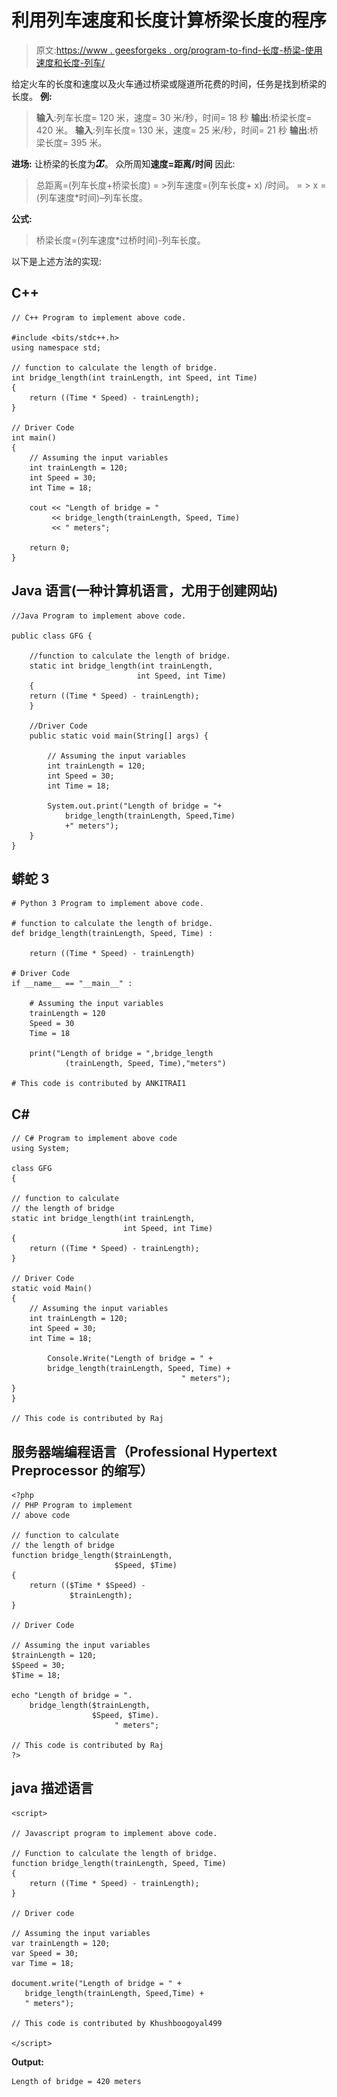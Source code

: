 # 利用列车速度和长度计算桥梁长度的程序

> 原文:[https://www . geesforgeks . org/program-to-find-长度-桥梁-使用速度和长度-列车/](https://www.geeksforgeeks.org/program-to-find-length-of-bridge-using-speed-and-length-of-train/)

给定火车的长度和速度以及火车通过桥梁或隧道所花费的时间，任务是找到桥梁的长度。
**例:**

> **输入**:列车长度= 120 米，速度= 30 米/秒，时间= 18 秒
> **输出**:桥梁长度= 420 米。
> **输入**:列车长度= 130 米，速度= 25 米/秒，时间= 21 秒
> **输出**:桥梁长度= 395 米。

**进场:**
让桥梁的长度为![x    ](img/bd0dd68c093f19d4b996e479298a7648.png "Rendered by QuickLaTeX.com")。
众所周知**速度=距离/时间**
因此:

> 总距离=(列车长度+桥梁长度)
> = >列车速度=(列车长度+ x) /时间。
> = > x =(列车速度*时间)–列车长度。

**公式:**

> 桥梁长度=(列车速度*过桥时间)-列车长度。

以下是上述方法的实现:

## C++

```
// C++ Program to implement above code.

#include <bits/stdc++.h>
using namespace std;

// function to calculate the length of bridge.
int bridge_length(int trainLength, int Speed, int Time)
{
    return ((Time * Speed) - trainLength);
}

// Driver Code
int main()
{
    // Assuming the input variables
    int trainLength = 120;
    int Speed = 30;
    int Time = 18;

    cout << "Length of bridge = "
         << bridge_length(trainLength, Speed, Time)
         << " meters";

    return 0;
}
```

## Java 语言(一种计算机语言，尤用于创建网站)

```
//Java Program to implement above code.

public class GFG {

    //function to calculate the length of bridge.
    static int bridge_length(int trainLength,
                            int Speed, int Time)
    {
    return ((Time * Speed) - trainLength);
    }

    //Driver Code
    public static void main(String[] args) {

        // Assuming the input variables
        int trainLength = 120;
        int Speed = 30;
        int Time = 18;

        System.out.print("Length of bridge = "+
            bridge_length(trainLength, Speed,Time)
            +" meters");
    }
}
```

## 蟒蛇 3

```
# Python 3 Program to implement above code.

# function to calculate the length of bridge.
def bridge_length(trainLength, Speed, Time) :

    return ((Time * Speed) - trainLength)

# Driver Code
if __name__ == "__main__" :

    # Assuming the input variables
    trainLength = 120
    Speed = 30
    Time = 18

    print("Length of bridge = ",bridge_length
            (trainLength, Speed, Time),"meters")

# This code is contributed by ANKITRAI1
```

## C#

```
// C# Program to implement above code
using System;

class GFG
{

// function to calculate
// the length of bridge
static int bridge_length(int trainLength,
                         int Speed, int Time)
{
    return ((Time * Speed) - trainLength);
}

// Driver Code
static void Main()
{
    // Assuming the input variables
    int trainLength = 120;
    int Speed = 30;
    int Time = 18;

        Console.Write("Length of bridge = " +
        bridge_length(trainLength, Speed, Time) +
                                      " meters");
}
}

// This code is contributed by Raj
```

## 服务器端编程语言（Professional Hypertext Preprocessor 的缩写）

```
<?php
// PHP Program to implement
// above code

// function to calculate
// the length of bridge
function bridge_length($trainLength,
                       $Speed, $Time)
{
    return (($Time * $Speed) -
             $trainLength);
}

// Driver Code

// Assuming the input variables
$trainLength = 120;
$Speed = 30;
$Time = 18;

echo "Length of bridge = ".
    bridge_length($trainLength,
                  $Speed, $Time).
                       " meters";

// This code is contributed by Raj
?>
```

## java 描述语言

```
<script>

// Javascript program to implement above code.

// Function to calculate the length of bridge.
function bridge_length(trainLength, Speed, Time)
{
    return ((Time * Speed) - trainLength);
}

// Driver code

// Assuming the input variables
var trainLength = 120;
var Speed = 30;
var Time = 18;

document.write("Length of bridge = " +
   bridge_length(trainLength, Speed,Time) +
   " meters");

// This code is contributed by Khushboogoyal499

</script>
```

**Output:** 

```
Length of bridge = 420 meters
```